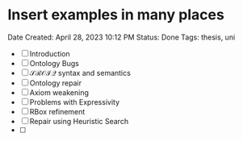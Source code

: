 # Insert examples in many places

Date Created: April 28, 2023 10:12 PM
Status: Done
Tags: thesis, uni

- [ ]  Introduction
- [ ]  Ontology Bugs
- [ ]  $\mathcal{SROIQ}$ syntax and semantics
- [ ]  Ontology repair
- [ ]  Axiom weakening
- [ ]  Problems with Expressivity
- [ ]  RBox refinement
- [ ]  Repair using Heuristic Search
- [ ]
